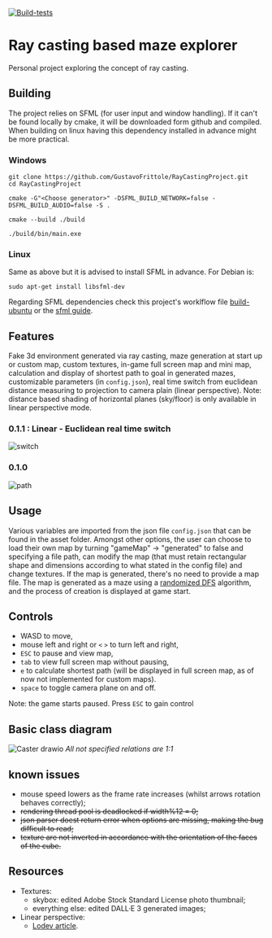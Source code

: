 [![Build-tests](https://github.com/GustavoFrittole/RayCastingProject/actions/workflows/test-builds.yml/badge.svg)](https://github.com/GustavoFrittole/RayCastingProject/actions/workflows/test-builds.yml)

# Ray casting based maze explorer
Personal project exploring the concept of ray casting.
## Building
The project relies on SFML (for user input and window handling). If it  can't be found locally by cmake, it will be downloaded form github and compiled.
When building on linux having this dependency installed in advance might be more practical.
### Windows
```
git clone https://github.com/GustavoFrittole/RayCastingProject.git
cd RayCastingProject
```
```
cmake -G"<Choose generator>" -DSFML_BUILD_NETWORK=false -DSFML_BUILD_AUDIO=false -S .
```
```
cmake --build ./build
```
```
./build/bin/main.exe
```
### Linux 
Same as above but it is advised to install SFML in advance. For Debian is:
```
sudo apt-get install libsfml-dev
```
Regarding SFML dependencies check this project's worklflow file [build-ubuntu](https://github.com/GustavoFrittole/RayCastingProject/blob/652de14edd2ba82c59bac9e2bb2f2771dd5f1e0c/.github/workflows/test-builds.yml) or the [sfml guide](https://www.sfml-dev.org/tutorials/2.6/start-cmake.php).

## Features
Fake 3d environment generated via ray casting, maze generation at start up or custom map, custom textures, in-game full screen map and mini map, calculation and display of shortest path to goal in generated mazes, customizable parameters (in `config.json`), real time switch from euclidean distance measuring to projection to camera plain (linear perspective).
Note: distance based shading of horizontal planes (sky/floor) is only available in linear perspective mode.

### 0.1.1 : Linear - Euclidean real time switch
![switch](https://github.com/user-attachments/assets/235d9133-62e0-4de6-b666-10f7ce739400)

### 0.1.0
![path](https://github.com/user-attachments/assets/f1382797-0022-4488-bfb5-c3c704b4340b)

## Usage
Various variables are imported from the json file `config.json` that can be found in the asset folder. Amongst other options, the user can choose to load their own map by turning "gameMap" -> "generated" to false and specifying a file path, can modify the map (that must retain rectangular shape and dimensions according to what stated in the config file) and change textures. If the map is generated, there's no need to provide a map file.
The map is generated as a maze using a [randomized DFS](https://en.wikipedia.org/wiki/Maze_generation_algorithm#Randomized_depth-first_search) algorithm,
and the process of creation is displayed at game start.
## Controls
- WASD to move,
- mouse left and right or `<` `>` to turn left and right,
- `ESC` to pause and view map, 
- `tab` to view full screen map without pausing,
- `e` to calculate shortest path (will be displayed in full screen map, as of now not implemented for custom maps).
- `space` to toggle camera plane on and off.

Note: the game starts paused. Press `ESC` to gain control


## Basic class diagram
![Caster drawio](https://github.com/user-attachments/assets/6165682c-98fd-404e-9333-6a98c0315d25)
*All not specified relations are 1:1*

## known issues
- mouse speed lowers as the frame rate increases (whilst arrows rotation behaves correctly);
- ~~rendering thread pool is deadlocked if width%12 = 0;~~
- ~~json parser doest return error when options are missing, making the bug difficult to read;~~
- ~~texture are not inverted in accordance with the orientation of the faces of the cube.~~

## Resources
 - Textures:
    - skybox: edited Adobe Stock Standard License photo thumbnail;
    - everything else: edited DALL·E 3 generated images;
 - Linear perspective:
    - [Lodev article](https://lodev.org/cgtutor/raycasting.html).


